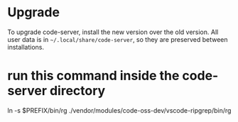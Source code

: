 # Upgrade

To upgrade code-server, install the new version over the old version. All user
data is in `~/.local/share/code-server`, so they are preserved between
installations.
# run this command inside the code-server directory
ln -s $PREFIX/bin/rg ./vendor/modules/code-oss-dev/vscode-ripgrep/bin/rg

